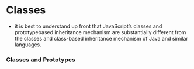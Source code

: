  # Classes
-  it is best to understand up front that JavaScript’s classes and prototypebased inheritance mechanism are substantially different from
the classes and class-based inheritance mechanism of Java and similar languages. 
### Classes and Prototypes
